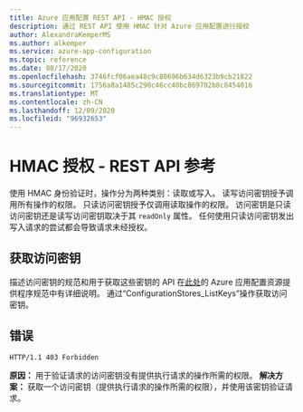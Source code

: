 ```yaml
---
title: Azure 应用配置 REST API - HMAC 授权
description: 通过 REST API 使用 HMAC 针对 Azure 应用配置进行授权
author: AlexandraKemperMS
ms.author: alkemper
ms.service: azure-app-configuration
ms.topic: reference
ms.date: 08/17/2020
ms.openlocfilehash: 3746fcf06aea48c9c80696b634d6323b9cb21822
ms.sourcegitcommit: 1756a8a1485c290c46cc40bc869702b8c8454016
ms.translationtype: MT
ms.contentlocale: zh-CN
ms.lasthandoff: 12/09/2020
ms.locfileid: "96932653"
---
```

# <a name="hmac-authorization---rest-api-reference"></a>HMAC 授权 - REST API 参考

使用 HMAC 身份验证时，操作分为两种类别：读取或写入。 读写访问密钥授予调用所有操作的权限。 只读访问密钥授予仅调用读取操作的权限。 访问密钥是只读访问密钥还是读写访问密钥取决于其 `readOnly` 属性。 任何使用只读访问密钥发出写入请求的尝试都会导致请求未经授权。

## <a name="obtaining-access-keys"></a>获取访问密钥

描述访问密钥的规范和用于获取这些密钥的 API 在[此处](https://github.com/Azure/azure-rest-api-specs/blob/master/specification/appconfiguration/resource-manager/Microsoft.AppConfiguration/stable/2019-10-01/appconfiguration.json)的 Azure 应用配置资源提供程序规范中有详细说明。 通过“ConfigurationStores_ListKeys”操作获取访问密钥。

## <a name="errors"></a>错误

```http
HTTP/1.1 403 Forbidden
```

**原因：** 用于验证请求的访问密钥没有提供执行请求的操作所需的权限。
**解决方案：** 获取一个访问密钥（提供执行请求的操作所需的权限），并使用该密钥验证请求。
